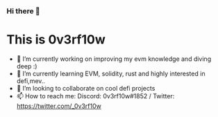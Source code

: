 ### Hi there 👋
# This is 0v3rf10w

- 🔭 I’m currently working on improving my evm knowledge and diving deep :)
- 🌱 I’m currently learning EVM, solidity, rust and highly interested in defi,mev..
- 👯 I’m looking to collaborate on cool defi projects
- 📫 How to reach me: Discord: 0v3rf10w#1852 / Twitter: https://twitter.com/_0v3rf10w
